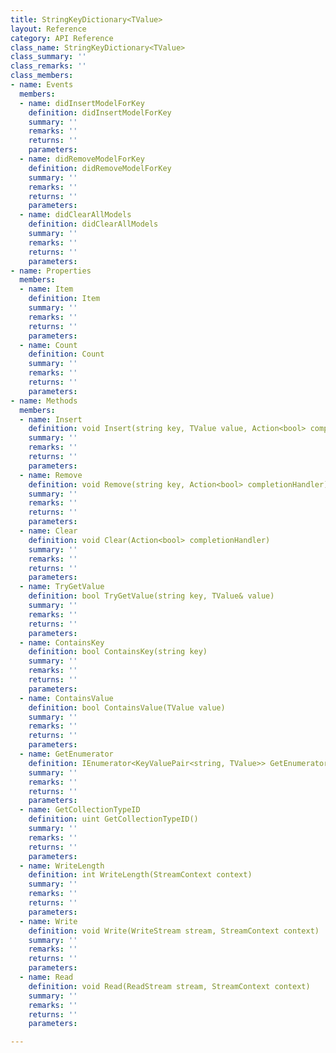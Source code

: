 ```yaml
---
title: StringKeyDictionary<TValue>
layout: Reference
category: API Reference
class_name: StringKeyDictionary<TValue>
class_summary: ''
class_remarks: ''
class_members:
- name: Events
  members:
  - name: didInsertModelForKey
    definition: didInsertModelForKey
    summary: ''
    remarks: ''
    returns: ''
    parameters: 
  - name: didRemoveModelForKey
    definition: didRemoveModelForKey
    summary: ''
    remarks: ''
    returns: ''
    parameters: 
  - name: didClearAllModels
    definition: didClearAllModels
    summary: ''
    remarks: ''
    returns: ''
    parameters: 
- name: Properties
  members:
  - name: Item
    definition: Item
    summary: ''
    remarks: ''
    returns: ''
    parameters: 
  - name: Count
    definition: Count
    summary: ''
    remarks: ''
    returns: ''
    parameters: 
- name: Methods
  members:
  - name: Insert
    definition: void Insert(string key, TValue value, Action<bool> completionHandler)
    summary: ''
    remarks: ''
    returns: ''
    parameters: 
  - name: Remove
    definition: void Remove(string key, Action<bool> completionHandler)
    summary: ''
    remarks: ''
    returns: ''
    parameters: 
  - name: Clear
    definition: void Clear(Action<bool> completionHandler)
    summary: ''
    remarks: ''
    returns: ''
    parameters: 
  - name: TryGetValue
    definition: bool TryGetValue(string key, TValue& value)
    summary: ''
    remarks: ''
    returns: ''
    parameters: 
  - name: ContainsKey
    definition: bool ContainsKey(string key)
    summary: ''
    remarks: ''
    returns: ''
    parameters: 
  - name: ContainsValue
    definition: bool ContainsValue(TValue value)
    summary: ''
    remarks: ''
    returns: ''
    parameters: 
  - name: GetEnumerator
    definition: IEnumerator<KeyValuePair<string, TValue>> GetEnumerator()
    summary: ''
    remarks: ''
    returns: ''
    parameters: 
  - name: GetCollectionTypeID
    definition: uint GetCollectionTypeID()
    summary: ''
    remarks: ''
    returns: ''
    parameters: 
  - name: WriteLength
    definition: int WriteLength(StreamContext context)
    summary: ''
    remarks: ''
    returns: ''
    parameters: 
  - name: Write
    definition: void Write(WriteStream stream, StreamContext context)
    summary: ''
    remarks: ''
    returns: ''
    parameters: 
  - name: Read
    definition: void Read(ReadStream stream, StreamContext context)
    summary: ''
    remarks: ''
    returns: ''
    parameters: 

---
```

